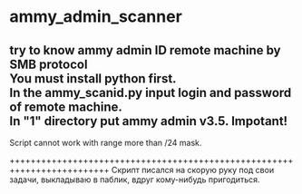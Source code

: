 # ammy_admin_scanner
try to know ammy admin ID remote machine by SMB protocol<br>
You must install python first.<br>
In the ammy_scanid.py input login and password of remote machine.<br>
In "1" directory put ammy admin v3.5.
Impotant!<br>
--
Script cannot work with range more than /24 mask.<br>

+++++++++++++++++++++++++++++++++++++++++++++++++++++++++++++++++++++++++
Скрипт писался на скорую руку под свои задачи, выкладываю в паблик, вдруг кому-нибудь пригодиться.




